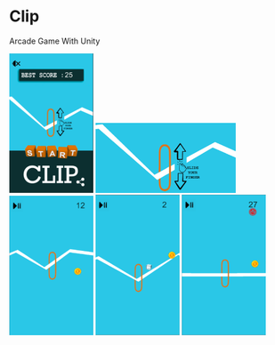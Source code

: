 # Clip
Arcade Game With Unity

<img src="https://github.com/akayibrahim/Clip/blob/master/unnamed.png" width="30%" height="30%"> <img src="https://github.com/akayibrahim/Clip/blob/master/unnamed-5.png" width="50%" height="50%"> <img src="https://github.com/akayibrahim/Clip/blob/master/unnamed-2.png" width="30%" height="30%"> <img src="https://github.com/akayibrahim/Clip/blob/master/unnamed-3.png" width="30%" height="30%"> <img src="https://github.com/akayibrahim/Clip/blob/master/unnamed-4.png" width="30%" height="30%">
